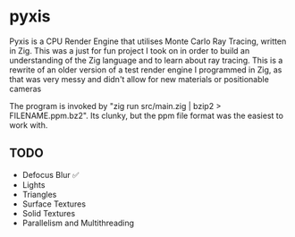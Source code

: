 # pyxis
Pyxis is a CPU Render Engine that utilises Monte Carlo Ray Tracing, written in Zig. This was a just for fun project I took on in order to build an understanding of the Zig language and to learn about ray tracing. This is a rewrite of an older version of a test render engine I programmed in Zig, as that was very messy and didn't allow for new materials or positionable cameras

The program is invoked by "zig run src/main.zig | bzip2 > FILENAME.ppm.bz2". Its clunky, but the ppm file format was the easiest to work with.

## TODO
- Defocus Blur ✅
- Lights
- Triangles
- Surface Textures
- Solid Textures
- Parallelism and Multithreading
